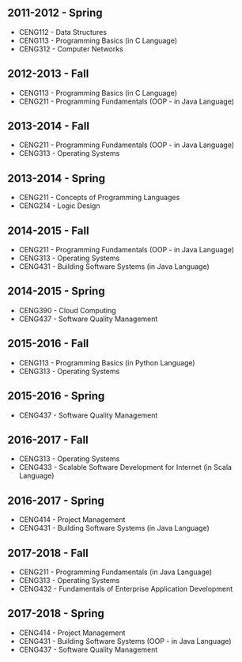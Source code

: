 
## 2011-2012 - Spring
- CENG112 - Data Structures
- CENG113 - Programming Basics (in C Language)
- CENG312 - Computer Networks

## 2012-2013 - Fall
- CENG113 - Programming Basics (in C Language)
- CENG211 - Programming Fundamentals (OOP - in Java Language)

## 2013-2014 - Fall
- CENG211 - Programming Fundamentals (OOP - in Java Language)
- CENG313 - Operating Systems

## 2013-2014 - Spring
- CENG211 - Concepts of Programming Languages 
- CENG214 - Logic Design

## 2014-2015 - Fall
- CENG211 - Programming Fundamentals (OOP - in Java Language)
- CENG313 - Operating Systems
- CENG431 - Building Software Systems (in Java Language)

## 2014-2015 - Spring
- CENG390 - Cloud Computing
- CENG437 - Software Quality Management

## 2015-2016 - Fall
- CENG113 - Programming Basics (in Python Language)
- CENG313 - Operating Systems

## 2015-2016 - Spring
- CENG437 - Software Quality Management

## 2016-2017 - Fall
- CENG313 - Operating Systems
- CENG433 - Scalable Software Development for Internet (in Scala Language)

## 2016-2017 - Spring
- CENG414 - Project Management
- CENG431 - Building Software Systems (in Java Language)

## 2017-2018 - Fall
- CENG211 - Programming Fundamentals (in Java Language)
- CENG313 - Operating Systems
- CENG432 - Fundamentals of Enterprise Application Development

## 2017-2018 - Spring
- CENG414 - Project Management
- CENG431 - Building Software Systems (OOP - in Java Language)
- CENG437 - Software Quality Management

